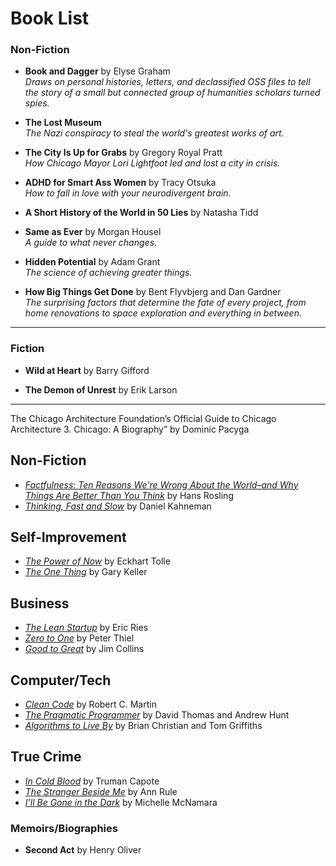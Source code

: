 # Book List

### Non-Fiction
- **Book and Dagger** by Elyse Graham  
  *Draws on personal histories, letters, and declassified OSS files to tell the story of a small but connected group of humanities scholars turned spies.*

- **The Lost Museum**  
  *The Nazi conspiracy to steal the world's greatest works of art.*

- **The City Is Up for Grabs** by Gregory Royal Pratt  
  *How Chicago Mayor Lori Lightfoot led and lost a city in crisis.*

- **ADHD for Smart Ass Women** by Tracy Otsuka  
  *How to fall in love with your neurodivergent brain.*

- **A Short History of the World in 50 Lies** by Natasha Tidd  

- **Same as Ever** by Morgan Housel  
  *A guide to what never changes.*

- **Hidden Potential** by Adam Grant  
  *The science of achieving greater things.*

- **How Big Things Get Done** by Bent Flyvbjerg and Dan Gardner  
  *The surprising factors that determine the fate of every project, from home renovations to space exploration and everything in between.*

---

### Fiction
- **Wild at Heart** by Barry Gifford  

- **The Demon of Unrest** by Erik Larson  

---

The Chicago Architecture Foundation’s Official Guide to Chicago Architecture
3. Chicago: A Biography” by Dominic Pacyga


## Non-Fiction
- *[Factfulness: Ten Reasons We're Wrong About the World–and Why Things Are Better Than You Think](https://www.goodreads.com/book/show/34890015-factfulness)* by Hans Rosling
- *[Thinking, Fast and Slow](https://www.goodreads.com/book/show/11468377-thinking-fast-and-slow)* by Daniel Kahneman

## Self-Improvement
- *[The Power of Now](https://www.goodreads.com/book/show/6708.The_Power_of_Now)* by Eckhart Tolle
- *[The One Thing](https://www.goodreads.com/book/show/16256798-the-one-thing)* by Gary Keller

## Business
- *[The Lean Startup](https://www.goodreads.com/book/show/10127019-the-lean-startup)* by Eric Ries
- *[Zero to One](https://www.goodreads.com/book/show/18050143-zero-to-one)* by Peter Thiel
- *[Good to Great](https://www.goodreads.com/book/show/76865.Good_to_Great)* by Jim Collins

## Computer/Tech
- *[Clean Code](https://www.goodreads.com/book/show/3735293-clean-code)* by Robert C. Martin
- *[The Pragmatic Programmer](https://www.goodreads.com/book/show/4099.The_Pragmatic_Programmer)* by David Thomas and Andrew Hunt
- *[Algorithms to Live By](https://www.goodreads.com/book/show/25666050-algorithms-to-live-by)* by Brian Christian and Tom Griffiths

## True Crime
- *[In Cold Blood](https://www.goodreads.com/book/show/168642.In_Cold_Blood)* by Truman Capote
- *[The Stranger Beside Me](https://www.goodreads.com/book/show/176147.The_Stranger_Beside_Me)* by Ann Rule
- *[I’ll Be Gone in the Dark](https://www.goodreads.com/book/show/35068432-i-ll-be-gone-in-the-dark)* by Michelle McNamara


### Memoirs/Biographies
- **Second Act** by Henry Oliver  

